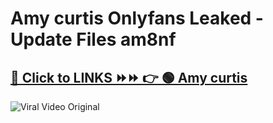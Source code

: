 
 # Amy curtis Onlyfans Leaked - Update Files am8nf

## <h2><a href="https://clipsfans.com/Amy_curtis&ref=git">🔗 Click to LINKS ⏩⏩ 👉 🟢 Amy curtis </a></h2>

<a href="https://clipsfans.com/Amy_curtis&ref=git" rel="nofollow" data-target="animated-image.originalLink"><img src="https://i.ibb.co.com/xMMVF88/686577567.gif" alt="Viral Video Original" style="max-width: 100%; display: inline-block;" data-target="animated-image.originalImage"></a>

